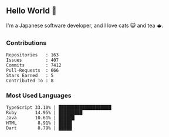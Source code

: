 ## Hello World 👋

I'm a Japanese software developer, and I love cats 😺 and tea 🫖.

### Contributions

    Repositories   : 163
    Issues         : 407
    Commits        : 7412
    Pull-Requests  : 666
    Stars Earned   : 5
    Contributed To : 8

### Most Used Languages

    TypeScript 33.10% | ████████████████████
    Ruby       14.95% | █████████
    Java       10.61% | ██████
    HTML        8.91% | █████
    Dart        8.79% | █████
